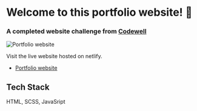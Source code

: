 # Welcome to this portfolio website! 👋

### A completed website challenge from [Codewell](https://codewell.cc)

![Portfolio website](https://user-images.githubusercontent.com/63976985/226129765-3465164b-94f2-47bd-86b5-5a383ae4c924.png)

Visit the live website hosted on netlify.

- [Portfolio website](https://codewellblog.netlify.app/)

## Tech Stack

HTML, SCSS, JavaSript
